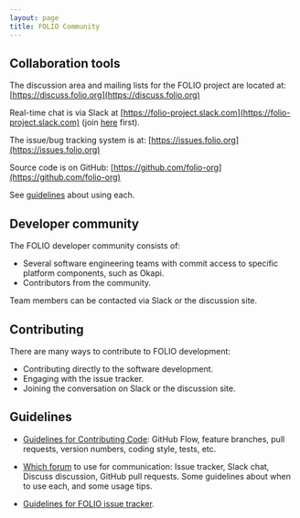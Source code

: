 ```yaml
---
layout: page
title: FOLIO Community
---
```


## Collaboration tools

The discussion area and mailing lists for the FOLIO project are located at:
[https://discuss.folio.org](https://discuss.folio.org)

Real-time chat is via Slack at
[https://folio-project.slack.com](https://folio-project.slack.com)
(join [here](https://su17s9g5c5.execute-api.us-east-1.amazonaws.com/production) first).

The issue/bug tracking system is at: [https://issues.folio.org](https://issues.folio.org)

Source code is on GitHub: [https://github.com/folio-org](https://github.com/folio-org)

See [guidelines](which-forum) about using each.

## Developer community

The FOLIO developer community consists of:

* Several software engineering teams with commit access to specific
  platform components, such as Okapi.
* Contributors from the community.

Team members can be contacted via
Slack or the discussion site.

## Contributing

There are many ways to contribute to FOLIO development:

* Contributing directly to the software development.
* Engaging with the issue tracker.
* Joining the conversation on Slack or the discussion site.

## Guidelines

* [Guidelines for Contributing Code](contrib-code):
  GitHub Flow, feature branches, pull requests, version numbers, coding style,
  tests, etc.

* [Which forum](which-forum) to use for communication:
  Issue tracker, Slack chat, Discuss discussion, GitHub pull requests.
  Some guidelines about when to use each, and some usage tips.

* [Guidelines for FOLIO issue tracker](guide-issues).
